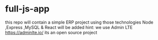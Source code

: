 # full-js-app
this repo will contain a simple ERP project using those technologies Node ,Express ,MySQL &amp; React will be added
hint: we use Admin LTE https://adminlte.io/ its an open source project

